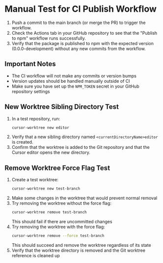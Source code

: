 # Manual Test for CI Publish Workflow

1. Push a commit to the main branch (or merge the PR) to trigger the workflow.
2. Check the Actions tab in your GitHub repository to see that the "Publish to npm" workflow runs successfully.
3. Verify that the package is published to npm with the expected version (0.0.0-development) without any new commits from the workflow.

## Important Notes

- The CI workflow will not make any commits or version bumps
- Version updates should be handled manually outside of CI
- Make sure you have set up the `NPM_TOKEN` secret in your GitHub repository settings 

## New Worktree Sibling Directory Test

1. In a test repository, run:
   ```bash
   cursor-worktree new editor
   ```
2. Verify that a new sibling directory named `<currentDirectoryName>editor` is created.
3. Confirm that the worktree is added to the Git repository and that the Cursor editor opens the new directory. 

## Remove Worktree Force Flag Test

1. Create a test worktree:
   ```bash
   cursor-worktree new test-branch
   ```
2. Make some changes in the worktree that would prevent normal removal
3. Try removing the worktree without the force flag:
   ```bash
   cursor-worktree remove test-branch
   ```
   This should fail if there are uncommitted changes
4. Try removing the worktree with the force flag:
   ```bash
   cursor-worktree remove --force test-branch
   ```
   This should succeed and remove the worktree regardless of its state
5. Verify that the worktree directory is removed and the Git worktree reference is cleaned up 